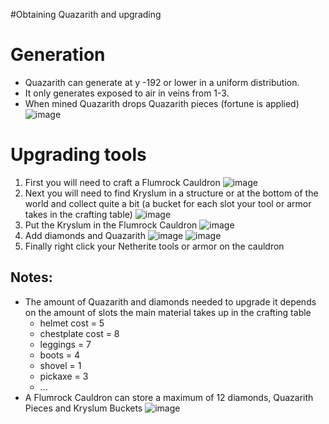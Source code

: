 #Obtaining Quazarith and upgrading

# Generation
* Quazarith can generate at y -192 or lower in a uniform distribution.
* It only generates exposed to air in veins from 1-3.
* When mined Quazarith drops Quazarith pieces (fortune is applied)
  ![image](https://github.com/warior456/Sculk-Depths/assets/66562258/0a8131e5-200e-4d3a-b618-458d079a6df1)


# Upgrading tools
1. First you will need to craft a Flumrock Cauldron
![image](https://github.com/warior456/Sculk-Depths/assets/66562258/0a50c27d-bb59-446e-8dc5-105cdf1fc078)
2. Next you will need to find Kryslum in a structure or at the bottom of the world and collect quite a bit (a bucket for each slot your tool or armor takes in the crafting table)
![image](https://github.com/warior456/Sculk-Depths/assets/66562258/21e8ad73-aa0f-4fe2-8681-55cca1098ade)
3. Put the Kryslum in the Flumrock Cauldron
![image](https://github.com/warior456/Sculk-Depths/assets/66562258/1bd4abcb-affa-4db3-b4b6-8e7d11222196)
4. Add diamonds and Quazarith
![image](https://github.com/warior456/Sculk-Depths/assets/66562258/5000359a-6c7f-4ee7-b9a9-7249e5640647)
![image](https://github.com/warior456/Sculk-Depths/assets/66562258/b4e94d41-e198-46ac-bc69-1c450a25a8a2)
5. Finally right click your Netherite tools or armor on the cauldron
## Notes: 
* The amount of Quazarith and diamonds needed to upgrade it depends on the amount of slots the main material takes up in the crafting table
  * helmet cost = 5
  * chestplate cost = 8
  * leggings = 7
  * boots = 4
  * shovel = 1
  * pickaxe = 3
  * ...
* A Flumrock Cauldron can store a maximum of 12 diamonds, Quazarith Pieces and Kryslum Buckets
  ![image](https://github.com/warior456/Sculk-Depths/assets/66562258/dd080b1e-c43b-4023-ac05-e1193bc4c1c2)

